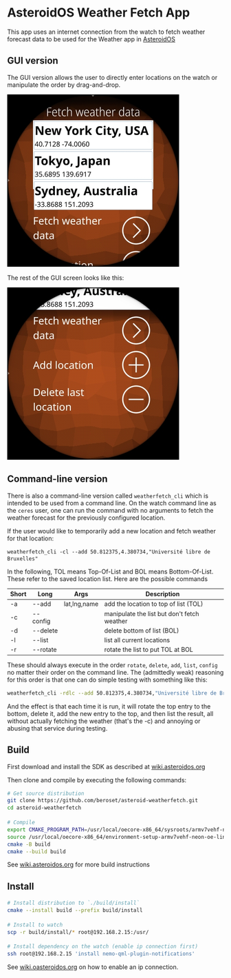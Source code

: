 # AsteroidOS Weather Fetch App

This app uses an internet connection from the watch to fetch weather forecast data to be used for the Weather app in [AsteroidOS](http://asteroidos.org/)

## GUI version

The GUI version allows the user to directly enter locations on the watch or manipulate the order by drag-and-drop.

![Screenshot 2](./screenshot20250131_145414.jpg)

The rest of the GUI screen looks like this:

![Screenshot 1](./screenshot20250131_145515.jpg)

## Command-line version

There is also a command-line version called `weatherfetch_cli` which is intended to be used from a command line.  On the watch command line as the `ceres` user, one can run the command with no arguments to fetch the weather forecast for the previously configured location.

If the user would like to temporarily add a new location and fetch weather for that location:

```
weatherfetch_cli -cl --add 50.812375,4.380734,"Université libre de Bruxelles"
```

In the following, TOL means Top-Of-List and BOL means Bottom-Of-List.  These refer to the saved location list.  Here are the possible commands


| Short   | Long      | Args          | Description
|---------|-----------|---------------|-----------------------------------------------
| -a      | --add     | lat,lng,name  | add the location to top of list (TOL)
| -c      | --config  |               | manipulate the list but don't fetch weather
| -d      | --delete  |               | delete bottom of list (BOL)
| -l      | --list    |               | list all current locations
| -r      | --rotate  |               | rotate the list to put TOL at BOL

These should always execute in the order `rotate`, `delete`, `add`, `list`, `config` no matter their order on the command line. The (admittedly weak) reasoning for this order is that one can do simple testing with something like this:

```bash
weatherfetch_cli -rdlc --add 50.812375,4.380734,"Université libre de Bruxelles"
```

And the effect is that each time it is run, it will rotate the top entry to the bottom, delete it, add the new entry to the top, and then list the result, all without actually fetching the weather (that's the -c) and annoying or abusing that service during testing.

## Build

First download and install the SDK as described at [wiki.asteroidos.org](https://wiki.asteroidos.org/index.php/Installing_the_SDK)

Then clone and compile by executing the following commands:

```bash
# Get source distribution
git clone https://github.com/beroset/asteroid-weatherfetch.git
cd asteroid-weatherfetch

# Compile
export CMAKE_PROGRAM_PATH=/usr/local/oecore-x86_64/sysroots/armv7vehf-neon-oe-linux-gnueabi/usr/bin
source /usr/local/oecore-x86_64/environment-setup-armv7vehf-neon-oe-linux-gnueabi
cmake -B build
cmake --build build
```

See [wiki.asteroidos.org](https://wiki.asteroidos.org/index.php/Creating_an_Asteroid_app) for more build instructions

## Install

```bash
# Install distribution to `./build/install`
cmake --install build --prefix build/install

# Install to watch
scp -r build/install/* root@192.168.2.15:/usr/

# Install dependency on the watch (enable ip connection first)
ssh root@192.168.2.15 'install nemo-qml-plugin-notifications'
```

See [wiki.oasteroidos.org](https://wiki.asteroidos.org/index.php/IP_Connection) on how to enable an ip connection.

